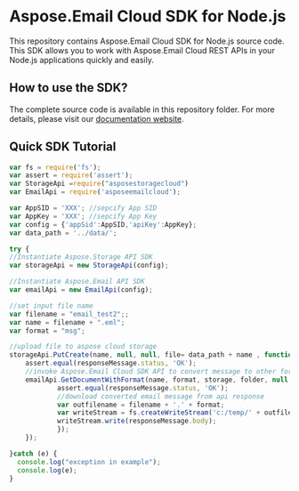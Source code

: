 # Aspose.Email Cloud SDK for Node.js

This repository contains Aspose.Email Cloud SDK for Node.js source code. This SDK allows you to work with Aspose.Email Cloud REST APIs in your Node.js applications quickly and easily. 

## How to use the SDK?

The complete source code is available in this repository folder. For more details, please visit our [documentation website](http://www.aspose.com/docs/display/emailcloud/How+to+Setup+Aspose.Email+Cloud+SDK+for+Node.js).

## Quick SDK Tutorial
```javascript
var fs = require('fs');
var assert = require('assert');
var StorageApi =require("asposestoragecloud")
var EmailApi = require('asposeemailcloud');

var AppSID = 'XXX'; //sepcify App SID
var AppKey = 'XXX'; //sepcify App Key
var config = {'appSid':AppSID,'apiKey':AppKey};
var data_path = '../data/';

try {
//Instantiate Aspose.Storage API SDK
var storageApi = new StorageApi(config);

//Instantiate Aspose.Email API SDK
var emailApi = new EmailApi(config);

//set input file name
var filename = "email_test2";;
var name = filename + ".eml";
var format = "msg";

//upload file to aspose cloud storage
storageApi.PutCreate(name, null, null, file= data_path + name , function(responseMessage) {
	assert.equal(responseMessage.status, 'OK');
	//invoke Aspose.Email Cloud SDK API to convert message to other formats
	emailApi.GetDocumentWithFormat(name, format, storage, folder, null, function(responseMessage) {
			assert.equal(responseMessage.status, 'OK');		
			//download converted email message from api response
			var outfilename = filename + '.' + format;
			var writeStream = fs.createWriteStream('c:/temp/' + outfilename);
			writeStream.write(responseMessage.body);
			});
	});

}catch (e) {
  console.log("exception in example");
  console.log(e);
}
```